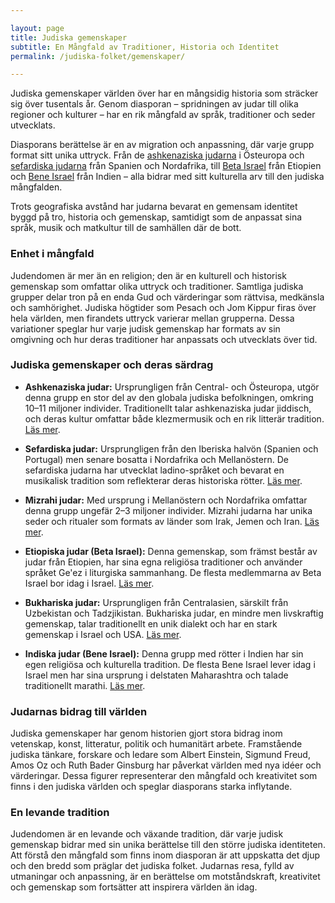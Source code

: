 ```yaml
---

layout: page  
title: Judiska gemenskaper  
subtitle: En Mångfald av Traditioner, Historia och Identitet  
permalink: /judiska-folket/gemenskaper/

---
```


Judiska gemenskaper världen över har en mångsidig historia som sträcker sig över tusentals år. Genom diasporan – spridningen av judar till olika regioner och kulturer – har en rik mångfald av språk, traditioner och seder utvecklats.

Diasporans berättelse är en av migration och anpassning, där varje grupp format sitt unika uttryck. Från de [ashkenaziska judarna](ashkenazer) i Östeuropa och [sefardiska judarna](sefarderna) från Spanien och Nordafrika, till [Beta Israel](beta-israel) från Etiopien och [Bene Israel](bene-israel) från Indien – alla bidrar med sitt kulturella arv till den judiska mångfalden. 

Trots geografiska avstånd har judarna bevarat en gemensam identitet byggd på tro, historia och gemenskap, samtidigt som de anpassat sina språk, musik och matkultur till de samhällen där de bott. 

### Enhet i mångfald

Judendomen är mer än en religion; den är en kulturell och historisk gemenskap som omfattar olika uttryck och traditioner. Samtliga judiska grupper delar tron på en enda Gud och värderingar som rättvisa, medkänsla och samhörighet. Judiska högtider som Pesach och Jom Kippur firas över hela världen, men firandets uttryck varierar mellan grupperna. Dessa variationer speglar hur varje judisk gemenskap har formats av sin omgivning och hur deras traditioner har anpassats och utvecklats över tid.

### Judiska gemenskaper och deras särdrag

- **Ashkenaziska judar:** Ursprungligen från Central- och Östeuropa, utgör denna grupp en stor del av den globala judiska befolkningen, omkring 10–11 miljoner individer. Traditionellt talar ashkenaziska judar jiddisch, och deras kultur omfattar både klezmermusik och en rik litterär tradition. [Läs mer](ashkenazer).

- **Sefardiska judar:** Ursprungligen från den Iberiska halvön (Spanien och Portugal) men senare bosatta i Nordafrika och Mellanöstern. De sefardiska judarna har utvecklat ladino-språket och bevarat en musikalisk tradition som reflekterar deras historiska rötter. [Läs mer](sefarder).

- **Mizrahi judar:** Med ursprung i Mellanöstern och Nordafrika omfattar denna grupp ungefär 2–3 miljoner individer. Mizrahi judarna har unika seder och ritualer som formats av länder som Irak, Jemen och Iran. [Läs mer](mizrahi).

- **Etiopiska judar (Beta Israel):** Denna gemenskap, som främst består av judar från Etiopien, har sina egna religiösa traditioner och använder språket Ge'ez i liturgiska sammanhang. De flesta medlemmarna av Beta Israel bor idag i Israel. [Läs mer](beta-israel).

- **Bukhariska judar:** Ursprungligen från Centralasien, särskilt från Uzbekistan och Tadzjikistan. Bukhariska judar, en mindre men livskraftig gemenskap, talar traditionellt en unik dialekt och har en stark gemenskap i Israel och USA. [Läs mer](ovriga-gemenskaper).

- **Indiska judar (Bene Israel):** Denna grupp med rötter i Indien har sin egen religiösa och kulturella tradition. De flesta Bene Israel lever idag i Israel men har sina ursprung i delstaten Maharashtra och talade traditionellt marathi. [Läs mer](bene-israel).

### Judarnas bidrag till världen

Judiska gemenskaper har genom historien gjort stora bidrag inom vetenskap, konst, litteratur, politik och humanitärt arbete. Framstående judiska tänkare, forskare och ledare som Albert Einstein, Sigmund Freud, Amos Oz och Ruth Bader Ginsburg har påverkat världen med nya idéer och värderingar. Dessa figurer representerar den mångfald och kreativitet som finns i den judiska världen och speglar diasporans starka inflytande.

### En levande tradition

Judendomen är en levande och växande tradition, där varje judisk gemenskap bidrar med sin unika berättelse till den större judiska identiteten. Att förstå den mångfald som finns inom diasporan är att uppskatta det djup och den bredd som präglar det judiska folket. Judarnas resa, fylld av utmaningar och anpassning, är en berättelse om motståndskraft, kreativitet och gemenskap som fortsätter att inspirera världen än idag.